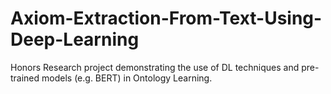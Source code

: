 # Axiom-Extraction-From-Text-Using-Deep-Learning
Honors Research project demonstrating the use of DL techniques and pre-trained models (e.g. BERT) in Ontology Learning.
